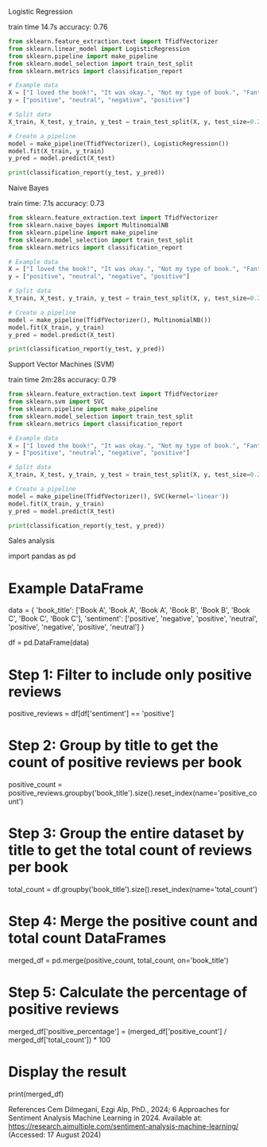 Logistic Regression 

train time 14.7s
accuracy: 0.76

```python
from sklearn.feature_extraction.text import TfidfVectorizer
from sklearn.linear_model import LogisticRegression
from sklearn.pipeline import make_pipeline
from sklearn.model_selection import train_test_split
from sklearn.metrics import classification_report

# Example data
X = ["I loved the book!", "It was okay.", "Not my type of book.", "Fantastic read, highly recommend!"]
y = ["positive", "neutral", "negative", "positive"]

# Split data
X_train, X_test, y_train, y_test = train_test_split(X, y, test_size=0.25, random_state=42)

# Create a pipeline
model = make_pipeline(TfidfVectorizer(), LogisticRegression())
model.fit(X_train, y_train)
y_pred = model.predict(X_test)

print(classification_report(y_test, y_pred))
```

Naive Bayes

train time: 7.1s
accuracy: 0.73

```python
from sklearn.feature_extraction.text import TfidfVectorizer
from sklearn.naive_bayes import MultinomialNB
from sklearn.pipeline import make_pipeline
from sklearn.model_selection import train_test_split
from sklearn.metrics import classification_report

# Example data
X = ["I loved the book!", "It was okay.", "Not my type of book.", "Fantastic read, highly recommend!"]
y = ["positive", "neutral", "negative", "positive"]

# Split data
X_train, X_test, y_train, y_test = train_test_split(X, y, test_size=0.25, random_state=42)

# Create a pipeline
model = make_pipeline(TfidfVectorizer(), MultinomialNB())
model.fit(X_train, y_train)
y_pred = model.predict(X_test)

print(classification_report(y_test, y_pred))

```

Support Vector Machines (SVM)

train time 2m:28s
accuracy: 0.79

```python
from sklearn.feature_extraction.text import TfidfVectorizer
from sklearn.svm import SVC
from sklearn.pipeline import make_pipeline
from sklearn.model_selection import train_test_split
from sklearn.metrics import classification_report

# Example data
X = ["I loved the book!", "It was okay.", "Not my type of book.", "Fantastic read, highly recommend!"]
y = ["positive", "neutral", "negative", "positive"]

# Split data
X_train, X_test, y_train, y_test = train_test_split(X, y, test_size=0.25, random_state=42)

# Create a pipeline
model = make_pipeline(TfidfVectorizer(), SVC(kernel='linear'))
model.fit(X_train, y_train)
y_pred = model.predict(X_test)

print(classification_report(y_test, y_pred))
```


Sales analysis

import pandas as pd

# Example DataFrame
data = {
    'book_title': ['Book A', 'Book A', 'Book A', 'Book B', 'Book B', 'Book C', 'Book C', 'Book C'],
    'sentiment': ['positive', 'negative', 'positive', 'neutral', 'positive', 'negative', 'positive', 'neutral']
}

df = pd.DataFrame(data)

# Step 1: Filter to include only positive reviews
positive_reviews = df[df['sentiment'] == 'positive']

# Step 2: Group by title to get the count of positive reviews per book
positive_count = positive_reviews.groupby('book_title').size().reset_index(name='positive_count')

# Step 3: Group the entire dataset by title to get the total count of reviews per book
total_count = df.groupby('book_title').size().reset_index(name='total_count')

# Step 4: Merge the positive count and total count DataFrames
merged_df = pd.merge(positive_count, total_count, on='book_title')

# Step 5: Calculate the percentage of positive reviews
merged_df['positive_percentage'] = (merged_df['positive_count'] / merged_df['total_count']) * 100

# Display the result
print(merged_df)


References
Cem Dilmegani, Ezgi Alp, PhD., 2024; 6 Approaches for Sentiment Analysis Machine Learning in 2024. Available at:
https://research.aimultiple.com/sentiment-analysis-machine-learning/ (Accessed: 17 August 2024)